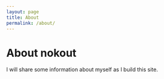 ```yaml
---
layout: page
title: About
permalink: /about/
---
```



# About nokout
I will share some information about myself as I build this site.
